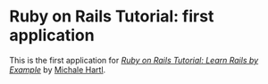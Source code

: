 # Ruby on Rails Tutorial: first application

This is the first application for [*Ruby on Rails Tutorial: Learn Rails by Example*](http://railstutorial.org/) by [Michale Hartl](http://michaelhartl.com).